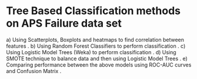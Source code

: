 # Tree Based Classification methods on APS Failure data set

a) Using Scatterplots, Boxplots and heatmaps to find correlation between features . 
b) Using Random Forest Classifiers to perform classification . 
c) Using Logistic Model Trees (Weka) to perform classification . 
d) Using SMOTE technique to balance data and then using Logistic Model Trees . 
e) Comparing performance between the above models using ROC-AUC curves and Confusion Matrix . 
